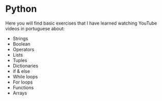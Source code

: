 <h1>Python</h1>

Here you will find basic exercises that I have learned watching YouTube videos in portuguese about:
- Strings
- Boolean
- Operators
- Lists
- Tuples
- Dictionaries
- if & else
- While loops
- For loops
- Functions
- Arrays
